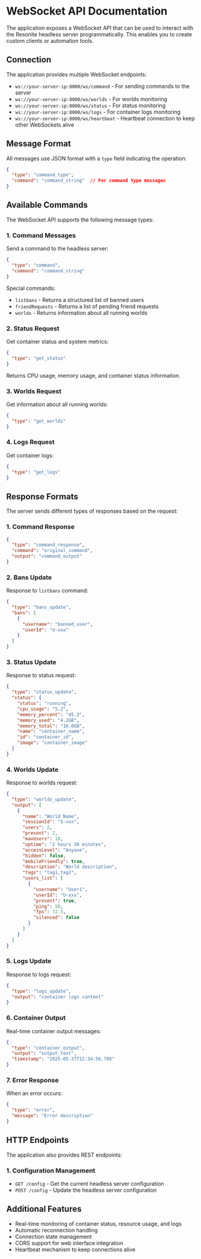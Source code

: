 # WebSocket API Documentation

The application exposes a WebSocket API that can be used to interact with the Resonite headless server programmatically.
This enables you to create custom clients or automation tools.

## Connection

The application provides multiple WebSocket endpoints:

- `ws://your-server-ip:8000/ws/command` - For sending commands to the server
- `ws://your-server-ip:8000/ws/worlds` - For worlds monitoring
- `ws://your-server-ip:8000/ws/status` - For status monitoring
- `ws://your-server-ip:8000/ws/logs` - For container logs monitoring
- `ws://your-server-ip:8000/ws/heartbeat` - Heartbeat connection to keep other WebSockets alive

## Message Format

All messages use JSON format with a `type` field indicating the operation:

```json
{
  "type": "command_type",
  "command": "command_string"  // For command type messages
}
```

## Available Commands

The WebSocket API supports the following message types:

### 1. Command Messages

Send a command to the headless server:

```json
{
  "type": "command",
  "command": "command_string"
}
```

Special commands:

- `listbans` - Returns a structured list of banned users
- `friendRequests` - Returns a list of pending friend requests
- `worlds` - Returns information about all running worlds

### 2. Status Request

Get container status and system metrics:

```json
{
  "type": "get_status"
}
```

Returns CPU usage, memory usage, and container status information.

### 3. Worlds Request

Get information about all running worlds:

```json
{
  "type": "get_worlds"
}
```

### 4. Logs Request

Get container logs:

```json
{
  "type": "get_logs"
}
```

## Response Formats

The server sends different types of responses based on the request:

### 1. Command Response

```json
{
  "type": "command_response",
  "command": "original_command",
  "output": "command_output"
}
```

### 2. Bans Update

Response to `listbans` command:

```json
{
  "type": "bans_update",
  "bans": [
    {
      "username": "banned_user",
      "userId": "U-xxx"
    }
  ]
}
```

### 3. Status Update

Response to status request:

```json
{
  "type": "status_update",
  "status": {
    "status": "running",
    "cpu_usage": "5.2",
    "memory_percent": "45.3",
    "memory_used": "4.2GB",
    "memory_total": "16.0GB",
    "name": "container_name",
    "id": "container_id",
    "image": "container_image"
  }
}
```

### 4. Worlds Update

Response to worlds request:

```json
{
  "type": "worlds_update",
  "output": [
    {
      "name": "World Name",
      "sessionId": "S-xxx",
      "users": 2,
      "present": 2,
      "maxUsers": 10,
      "uptime": "2 hours 30 minutes",
      "accessLevel": "Anyone",
      "hidden": false,
      "mobileFriendly": true,
      "description": "World description",
      "tags": "tag1,tag2",
      "users_list": [
        {
          "username": "User1",
          "userId": "U-xxx",
          "present": true,
          "ping": 50,
          "fps": 72.5,
          "silenced": false
        }
      ]
    }
  ]
}
```

### 5. Logs Update

Response to logs request:

```json
{
  "type": "logs_update",
  "output": "container logs content"
}
```

### 6. Container Output

Real-time container output messages:

```json
{
  "type": "container_output",
  "output": "output_text",
  "timestamp": "2025-05-27T12:34:56.789"
}
```

### 7. Error Response

When an error occurs:

```json
{
  "type": "error",
  "message": "Error description"
}
```

## HTTP Endpoints

The application also provides REST endpoints:

### 1. Configuration Management

- `GET /config` - Get the current headless server configuration
- `POST /config` - Update the headless server configuration

## Additional Features

- Real-time monitoring of container status, resource usage, and logs
- Automatic reconnection handling
- Connection state management
- CORS support for web interface integration
- Heartbeat mechanism to keep connections alive
